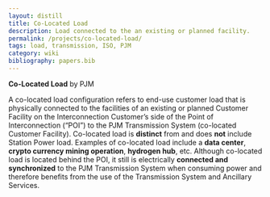 ```yaml
---
layout: distill
title: Co-Located Load
description: Load connected to the an existing or planned facility.
permalink: /projects/co-located-load/
tags: load, transmission, ISO, PJM
category: wiki
bibliography: papers.bib
---
```


**Co-Located Load** <d-cite key="pjm2024colocated"></d-cite> by PJM

A co-located load configuration refers to end-use customer load that is physically connected to the facilities of an existing or planned Customer Facility on the Interconnection Customer’s side of the Point of Interconnection (“POI”) to the PJM Transmission System (co-located Customer Facility).
Co-located load is **distinct** from and does **not** include Station Power load.
Examples of co-located load include a **data center**, **crypto currency mining operation**, **hydrogen hub**, etc.
Although co-located load is located behind the POI, it still is electrically **connected and synchronized** to the PJM Transmission System when consuming power and therefore benefits from the use of the Transmission System and Ancillary Services.
